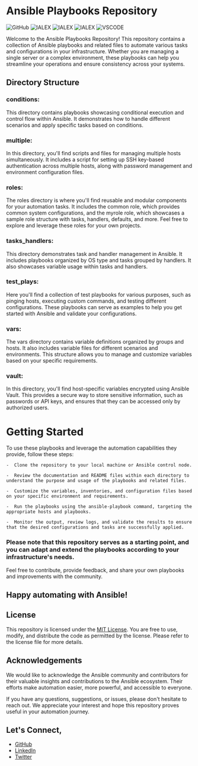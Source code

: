 # Ansible Playbooks Repository
![GitHub](https://img.shields.io/badge/-Ansible--Playbooks-orange) ![IALEX](https://img.shields.io/badge/IALEX-blue) ![IALEX](https://img.shields.io/badge/Roles-gray) ![IALEX](https://img.shields.io/badge/Starter--Kit-red) ![VSCODE](https://img.shields.io/badge/HashiCorp-violet) 

Welcome to the Ansible Playbooks Repository! This repository contains a collection of Ansible playbooks and related files to automate various tasks and configurations in your infrastructure. Whether you are managing a single server or a complex environment, these playbooks can help you streamline your operations and ensure consistency across your systems.

## Directory Structure

### conditions: 
This directory contains playbooks showcasing conditional execution and control flow within Ansible. It demonstrates how to handle different scenarios and apply specific tasks based on conditions.

### multiple: 
In this directory, you'll find scripts and files for managing multiple hosts simultaneously. It includes a script for setting up SSH key-based authentication across multiple hosts, along with password management and environment configuration files.

### roles: 
The roles directory is where you'll find reusable and modular components for your automation tasks. It includes the common role, which provides common system configurations, and the myrole role, which showcases a sample role structure with tasks, handlers, defaults, and more. Feel free to explore and leverage these roles for your own projects.

### tasks_handlers: 
This directory demonstrates task and handler management in Ansible. It includes playbooks organized by OS type and tasks grouped by handlers. It also showcases variable usage within tasks and handlers.

### test_plays: 
Here you'll find a collection of test playbooks for various purposes, such as pinging hosts, executing custom commands, and testing different configurations. These playbooks can serve as examples to help you get started with Ansible and validate your configurations.

### vars: 
The vars directory contains variable definitions organized by groups and hosts. It also includes variable files for different scenarios and environments. This structure allows you to manage and customize variables based on your specific requirements.

### vault: 
In this directory, you'll find host-specific variables encrypted using Ansible Vault. This provides a secure way to store sensitive information, such as passwords or API keys, and ensures that they can be accessed only by authorized users.

# Getting Started
To use these playbooks and leverage the automation capabilities they provide, follow these steps:
    
    -  Clone the repository to your local machine or Ansible control node.
    
    -  Review the documentation and README files within each directory to understand the purpose and usage of the playbooks and related files.
    
    -  Customize the variables, inventories, and configuration files based on your specific environment and requirements.
    
    -  Run the playbooks using the ansible-playbook command, targeting the appropriate hosts and playbooks.
    
    -  Monitor the output, review logs, and validate the results to ensure that the desired configurations and tasks are successfully applied.

### Please note that this repository serves as a starting point, and you can adapt and extend the playbooks according to your infrastructure's needs. 
Feel free to contribute, provide feedback, and share your own playbooks and improvements with the community.

## Happy automating with Ansible!

## License
This repository is licensed under the [MIT License](LICENSE). You are free to use, modify, and distribute the code as permitted by the license. Please refer to the license file for more details.

## Acknowledgements
We would like to acknowledge the Ansible community and contributors for their valuable insights and contributions to the Ansible ecosystem. Their efforts make automation easier, more powerful, and accessible to everyone.

If you have any questions, suggestions, or issues, please don't hesitate to reach out. We appreciate your interest and hope this repository proves useful in your automation journey.

## Let's Connect,
- <a href="https://github.com/ialexeze" target="_blank">GitHub</a>
- <a href="https://linkedin.com/in/alexeze" target="_blank">LinkedIn</a>
- <a href="https://twitter.com/ialexeze" target="_blank">Twitter</a>
